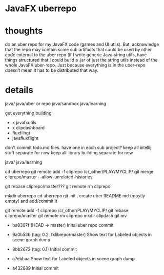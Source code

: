 # JavaFX uberrepo

# thoughts
do an uber repo for my JavaFX code (games and UI utils). But, acknowledge that the repo may contain some sub artifacts that could be used by other code external to the uber repo (if I write generic Java string utils, have things structured that I could build a .jar of just the string utils instead of the whole JavaFX uber-repo.  Just because everything is in the uber-repo doesn’t mean it has to be distributed that way.

# details

java/
java/uber or repo
java/sandbox
java/learning

get everything building
- x javafxutils
- x clipdashboard
- fluxflihgt
- javafluxflight

don't commit todo.md files. have one in each sub project?
keep all intellij stuff separate for now
keep all library building separate for now

java/ <uber repo>
java/learning


cd uberrepo
git remote add -f cliprepo /c/_other/PLAY/MYCLIP/
git merge cliprepo/master --allow-unrelated-histories


git rebase cliprepo/master???
git remote rm cliprepo



mkdir uberrepo
cd uberrepo
git init .
create uber README.md (mostly empty) and add/commit it

git remote add -f cliprepo /c/_other/PLAY/MYCLIP/
git rebase cliprepo/master
git remote rm cliprepo
mkdir clipdash
git mv 





* ba8367f (HEAD -> master) Inital uber repo commit
* 9a0b53b (tag: 0.2, fxlibrepo/master) Show text for Labeled objects in scene graph dump
* 8bb2672 (tag: 0.1) Initial commit


* c7ebbaa Show text for Labeled objects in scene graph dump
* a432689 Initial commit


